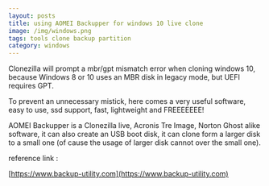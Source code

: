 ```yaml
---
layout: posts
title: using AOMEI Backupper for windows 10 live clone
image: /img/windows.png
tags: tools clone backup partition
category: windows
---
```


Clonezilla will prompt a mbr/gpt mismatch error when cloning windows 10, because Windows 8 or 10 uses an MBR disk in legacy mode, but UEFI requires GPT.

To prevent an unnecessary mistick, here comes a very useful software, easy to use, ssd support, fast, lightweight and FREEEEEEE!

AOMEI Backupper is a Clonezilla live, Acronis Tre Image, Norton Ghost alike software, it can also create an USB boot disk, it can clone form a larger disk to a small one (of cause the usage of larger disk cannot over the small one).


reference link :

[https://www.backup-utility.com](https://www.backup-utility.com)

